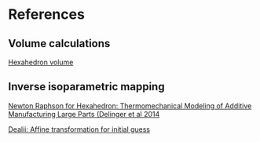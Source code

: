 # References

## Volume calculations
[Hexahedron volume](1985_davies.pdf)

## Inverse isoparametric mapping
[Newton Raphson for Hexahedron: Thermomechanical Modeling of Additive Manufacturing Large Parts (Delinger et al 2014](https://manufacturingscience.asmedigitalcollection.asme.org/article.aspx?articleID=1910535)

[Dealii: Affine transformation for initial guess](https://github.com/dealii/dealii/blob/6d75a550b12999a4167b372b51f4affaa80133bb/source/grid/tria_accessor.cc#L1625-L1748)
